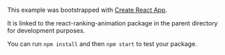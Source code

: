This example was bootstrapped with [Create React App](https://github.com/facebook/create-react-app).

It is linked to the react-ranking-animation package in the parent directory for development purposes.

You can run `npm install` and then `npm start` to test your package.
